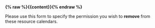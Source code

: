 __{% raw %}{{content}}{% endraw %}__

Please use this form to specify the permission you wish to __remove__ from these resource calendars.
